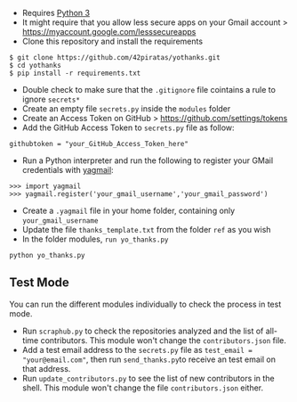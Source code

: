 - Requires [Python 3](https://www.python.org/downloads/)
- It might require that you allow less secure apps on your Gmail account > https://myaccount.google.com/lesssecureapps
- Clone this repository and install the requirements
```
$ git clone https://github.com/42piratas/yothanks.git
$ cd yothanks
$ pip install -r requirements.txt
```
- Double check to make sure that the `.gitignore` file cointains a rule to ignore `secrets*`
- Create an empty file `secrets.py` inside the `modules` folder
- Create an Access Token on GitHub > https://github.com/settings/tokens
- Add the GitHub Access Token to `secrets.py` file as follow:
```
githubtoken = "your_GitHub_Access_Token_here"
```
- Run a Python interpreter and run the following to register your GMail credentials with [yagmail](http://yagmail.readthedocs.io/en/latest/setup.html):
```
>>> import yagmail
>>> yagmail.register('your_gmail_username','your_gmail_password')
```
- Create a `.yagmail` file in your home folder, containing only `your_gmail_username`
- Update the file `thanks_template.txt` from the folder `ref` as you wish
- In the folder modules, `run yo_thanks.py`
```
python yo_thanks.py
```

## Test Mode
You can run the different modules individually to check the process in test mode.

- Run `scraphub.py` to check the repositories analyzed and the list of all-time contributors. This module won't change the `contributors.json` file.
- Add a test email address to the `secrets.py` file as `test_email = "your@email.com"`, then run `send_thanks.py`to receive an test email on that address.
- Run `update_contributors.py` to see the list of new contributors in the shell. This module won't change the file `contributors.json` either.
